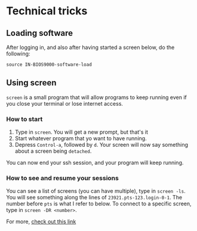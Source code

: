 # Technical tricks

## Loading software

After logging in, and also after having started a screen below, do the
following:

`source IN-BIOS9000-software-load`



## Using screen

`screen` is a small program that will allow programs to keep running even if
you close your terminal or lose internet access.

### How to start

1. Type in `screen`. You will get a new prompt, but that's it
2. Start whatever program that yo want to have running.
3. Depress `Control-a`, followed by `d`. Your screen will now say something
about a screen being `detached`.

You can now end your ssh session, and your program will keep running.

### How to see and resume your sessions

You can see a list of screens (you can have multiple), type in `screen -ls`.
You will see something along the lines of `23921.pts-123.login-0-1`. The number
before `pts` is what I refer to below.
To connect to a specific screen, type in `screen -DR <number>`.

For more, [check out this link](https://www.tecmint.com/screen-command-examples-to-manage-linux-terminals/)
